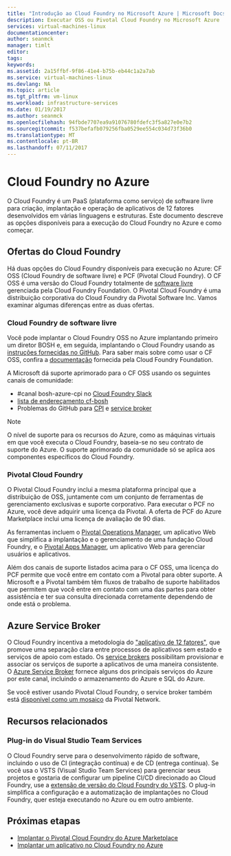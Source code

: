 ```yaml
---
title: "Introdução ao Cloud Foundry no Microsoft Azure | Microsoft Docs"
description: Executar OSS ou Pivotal Cloud Foundry no Microsoft Azure
services: virtual-machines-linux
documentationcenter: 
author: seanmck
manager: timlt
editor: 
tags: 
keywords: 
ms.assetid: 2a15ffbf-9f86-41e4-b75b-eb44c1a2a7ab
ms.service: virtual-machines-linux
ms.devlang: NA
ms.topic: article
ms.tgt_pltfrm: vm-linux
ms.workload: infrastructure-services
ms.date: 01/19/2017
ms.author: seanmck
ms.openlocfilehash: 94fbde7707ea9a91076780fdefc3f5a827e0e7b2
ms.sourcegitcommit: f537befafb079256fba0529ee554c034d73f36b0
ms.translationtype: MT
ms.contentlocale: pt-BR
ms.lasthandoff: 07/11/2017
---
```

# <a name="cloud-foundry-on-azure"></a>Cloud Foundry no Azure

O Cloud Foundry é um PaaS (plataforma como serviço) de software livre para criação, implantação e operação de aplicativos de 12 fatores desenvolvidos em várias linguagens e estruturas. Este documento descreve as opções disponíveis para a execução do Cloud Foundry no Azure e como começar.

## <a name="cloud-foundry-offerings"></a>Ofertas do Cloud Foundry

Há duas opções do Cloud Foundry disponíveis para execução no Azure: CF OSS (Cloud Foundry de software livre) e PCF (Pivotal Cloud Foundry). O CF OSS é uma versão do Cloud Foundry totalmente de [software livre](https://github.com/cloudfoundry) gerenciada pela Cloud Foundry Foundation. O Pivotal Cloud Foundry é uma distribuição corporativa do Cloud Foundry da Pivotal Software Inc. Vamos examinar algumas diferenças entre as duas ofertas.

### <a name="open-source-cloud-foundry"></a>Cloud Foundry de software livre

Você pode implantar o Cloud Foundry OSS no Azure implantando primeiro um diretor BOSH e, em seguida, implantando o Cloud Foundry usando as [instruções fornecidas no GitHub](https://github.com/cloudfoundry-incubator/bosh-azure-cpi-release/blob/master/docs/guidance.md). Para saber mais sobre como usar o CF OSS, confira a [documentação](https://docs.cloudfoundry.org/) fornecida pela Cloud Foundry Foundation.

A Microsoft dá suporte aprimorado para o CF OSS usando os seguintes canais de comunidade:

- #<a name="bosh-azure-cpi-channel-on-cloud-foundry-slackhttpsslackcloudfoundryorg"></a>canal bosh-azure-cpi no [Cloud Foundry Slack](https://slack.cloudfoundry.org/)
- [lista de endereçamento cf-bosh](https://lists.cloudfoundry.org/pipermail/cf-bosh)
- Problemas do GitHub para [CPI](https://github.com/cloudfoundry-incubator/bosh-azure-cpi-release/issues) e [service broker](https://github.com/Azure/meta-azure-service-broker/issues)

>[!NOTE]
> O nível de suporte para os recursos do Azure, como as máquinas virtuais em que você executa o Cloud Foundry, baseia-se no seu contrato de suporte do Azure. O suporte aprimorado da comunidade só se aplica aos componentes específicos do Cloud Foundry.

### <a name="pivotal-cloud-foundry"></a>Pivotal Cloud Foundry

O Pivotal Cloud Foundry inclui a mesma plataforma principal que a distribuição de OSS, juntamente com um conjunto de ferramentas de gerenciamento exclusivas e suporte corporativo. Para executar o PCF no Azure, você deve adquirir uma licença da Pivotal. A oferta de PCF do Azure Marketplace inclui uma licença de avaliação de 90 dias.

As ferramentas incluem o [Pivotal Operations Manager](http://docs.pivotal.io/pivotalcf/customizing/), um aplicativo Web que simplifica a implantação e o gerenciamento de uma fundação Cloud Foundry, e o [Pivotal Apps Manager](https://docs.pivotal.io/pivotalcf/console/), um aplicativo Web para gerenciar usuários e aplicativos.

Além dos canais de suporte listados acima para o CF OSS, uma licença do PCF permite que você entre em contato com a Pivotal para obter suporte. A Microsoft e a Pivotal também têm fluxos de trabalho de suporte habilitados que permitem que você entre em contato com uma das partes para obter assistência e ter sua consulta direcionada corretamente dependendo de onde está o problema.

## <a name="azure-service-broker"></a>Azure Service Broker

O Cloud Foundry incentiva a metodologia do ["aplicativo de 12 fatores"](https://12factor.net/), que promove uma separação clara entre processos de aplicativos sem estado e serviços de apoio com estado. Os [service brokers](https://docs.cloudfoundry.org/services/api.html) possibilitam provisionar e associar os serviços de suporte a aplicativos de uma maneira consistente. O [Azure Service Broker](https://github.com/Azure/meta-azure-service-broker) fornece alguns dos principais serviços do Azure por este canal, incluindo o armazenamento do Azure e SQL do Azure.

Se você estiver usando Pivotal Cloud Foundry, o service broker também está [disponível como um mosaico](https://docs.pivotal.io/azure-sb/installing.html) da Pivotal Network.

## <a name="related-resources"></a>Recursos relacionados

### <a name="visual-studio-team-services-plugin"></a>Plug-in do Visual Studio Team Services

O Cloud Foundry serve para o desenvolvimento rápido de software, incluindo o uso de CI (integração contínua) e de CD (entrega contínua). Se você usa o VSTS (Visual Studio Team Services) para gerenciar seus projetos e gostaria de configurar um pipeline CI/CD direcionado ao Cloud Foundry, use a [extensão de versão do Cloud Foundry do VSTS](https://marketplace.visualstudio.com/items?itemName=ms-vsts.cloud-foundry-build-extension). O plug-in simplifica a configuração e a automatização de implantações no Cloud Foundry, quer esteja executando no Azure ou em outro ambiente.

## <a name="next-steps"></a>Próximas etapas

- [Implantar o Pivotal Cloud Foundry do Azure Marketplace](https://azure.microsoft.com/en-us/marketplace/partners/pivotal/pivotal-cloud-foundryazure-pcf/)
- [Implantar um aplicativo no Cloud Foundry no Azure](./cloudfoundry-deploy-your-first-app.md)